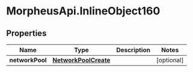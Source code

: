 # MorpheusApi.InlineObject160

## Properties

Name | Type | Description | Notes
------------ | ------------- | ------------- | -------------
**networkPool** | [**NetworkPoolCreate**](NetworkPoolCreate.md) |  | [optional] 


